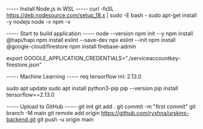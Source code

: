 ----- Install Node.js in WSL -----
curl -fsSL https://deb.nodesource.com/setup_18.x | sudo -E bash -
sudo apt-get install -y nodejs
node -v
npm -v

----- Start to build application -----
node --version
npm init --y
npm install @hapi/hapi
npm install eslint --save-dev
npx eslint --init
npm install @google-cloud/firestore
npm install firebase-admin

export GOOGLE_APPLICATION_CREDENTIALS="./serviceaccountkey-firestore.json"

----- Machine Learning -----
req tensorflow ml: 2.13.0

sudo apt update
sudo apt install python3-pip
pip --version
pip install tensorflow==2.13.0

----- Upload to GitHub -----
git init
git add .
git commit -m "first commit"
git branch -M main
git remote add origin https://github.com/ryxhna/urskins-backend.git
git push -u origin main